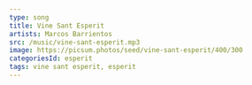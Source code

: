 ```yaml
---
type: song
title: Vine Sant Esperit
artists: Marcos Barrientos
src: /music/vine-sant-esperit.mp3
image: https://picsum.photos/seed/vine-sant-esperit/400/300
categoriesId: esperit
tags: vine sant esperit, esperit
---
```

